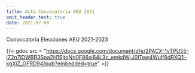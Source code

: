 ```yaml
---
title: Acta Convocatoria AEU 2021
omit_header_text: true
date: 2021-07-08
---
```


Convocatoria Elecciones AEU 2021-2023

{{< gdoc src = "https://docs.google.com/document/d/e/2PACX-1vTPU55-iZ2n7iDWBR3Spa2H1SjtqNn0F86xi64L3c_emkdW-J0lTew4Wulf8dRXQ1l-kgXiZ_GFRD94/pub?embedded=true" >}}